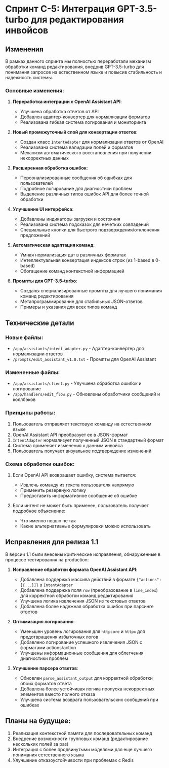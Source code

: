 # Спринт C-5: Интеграция GPT-3.5-turbo для редактирования инвойсов

## Изменения

В рамках данного спринта мы полностью переработали механизм обработки команд редактирования, внедрив GPT-3.5-turbo для понимания запросов на естественном языке и повысив стабильность и надежность системы.

### Основные изменения:

1. **Переработка интеграции с OpenAI Assistant API**:
   - Улучшена обработка ответов от API
   - Добавлен адаптер-конвертер для нормализации форматов
   - Реализована гибкая система логирования и мониторинга

2. **Новый промежуточный слой для конвертации ответов**:
   - Создан класс `IntentAdapter` для нормализации ответов от OpenAI
   - Реализована система валидации полей и форматов
   - Механизм автоматического восстановления при получении некорректных данных

3. **Расширенная обработка ошибок**:
   - Персонализированные сообщения об ошибках для пользователей
   - Подробное логирование для диагностики проблем
   - Выделение различных типов ошибок API для более точной обработки

4. **Улучшение UI интерфейса**:
   - Добавлены индикаторы загрузки и состояния
   - Реализована система подсказок для нечетких совпадений
   - Специальные кнопки для быстрого подтверждения/отклонения предложений

5. **Автоматическая адаптация команд**:
   - Умная нормализация дат в различных форматах
   - Интеллектуальная конвертация индексов строк (из 1-based в 0-based)
   - Обогащение команд контекстной информацией

6. **Промпты для GPT-3.5-turbo**:
   - Созданы специализированные промпты для лучшего понимания команд редактирования
   - Метапрограммирование для стабильных JSON-ответов
   - Примеры и указания для всех типов команд

## Технические детали

### Новые файлы:

- `/app/assistants/intent_adapter.py` - Адаптер-конвертер для нормализации ответов
- `/prompts/edit_assistant_v1.0.txt` - Промпты для OpenAI Assistant

### Измененные файлы:

- `/app/assistants/client.py` - Улучшена обработка ошибок и логирование
- `/app/handlers/edit_flow.py` - Обновлены обработчики сообщений и коллбэков

### Принципы работы:

1. Пользователь отправляет текстовую команду на естественном языке
2. OpenAI Assistant API преобразует ее в JSON-формат
3. `IntentAdapter` нормализует полученный JSON в стандартный формат
4. Система применяет изменения к данным инвойса
5. Пользователь получает визуальное подтверждение изменений

### Схема обработки ошибок:

1. Если OpenAI API возвращает ошибку, система пытается:
   - Извлечь команду из текста пользователя напрямую
   - Применить резервную логику
   - Предоставить информативное сообщение об ошибке

2. Если интент не может быть применен, пользователь получает подробное объяснение:
   - Что именно пошло не так
   - Какие альтернативные формулировки можно использовать

## Исправления для релиза 1.1

В версии 1.1 были внесены критические исправления, обнаруженные в процессе тестирования на production:

1. **Исправление обработки формата OpenAI Assistant API**:
   - Добавлена поддержка массива действий в формате `{"actions":[{...}]}` в `IntentAdapter`
   - Добавлена поддержка поля `row` (преобразование в `line_index`) для корректной обработки команд редактирования
   - Улучшена логика извлечения JSON из текстовых ответов
   - Добавлена более надежная обработка ошибок при парсинге ответов

2. **Оптимизация логирования**:
   - Уменьшен уровень логирования для `httpcore` и `httpx` для предотвращения избыточных логов
   - Добавлено логирование успешного извлечения JSON с форматами actions/action
   - Улучшены информационные сообщения для облегчения диагностики проблем

3. **Улучшение парсера ответов**:
   - Обновлен `parse_assistant_output` для корректной обработки обоих форматов ответа
   - Добавлена более устойчивая логика пропуска некорректных элементов вместо полного отказа
   - Улучшена система возврата пользовательских сообщений при ошибках

## Планы на будущее:

1. Реализация контекстной памяти для последовательных команд
2. Внедрение возможности групповых команд (редактирование нескольких полей за раз)
3. Интеграция с более продвинутыми моделями для еще лучшего понимания естественного языка
4. Улучшение отказоустойчивости при проблемах с Redis